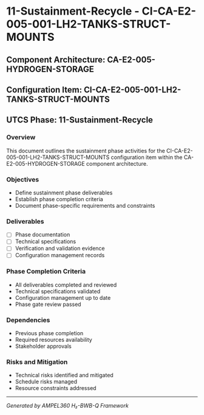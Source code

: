 # 11-Sustainment-Recycle - CI-CA-E2-005-001-LH2-TANKS-STRUCT-MOUNTS

## Component Architecture: CA-E2-005-HYDROGEN-STORAGE
## Configuration Item: CI-CA-E2-005-001-LH2-TANKS-STRUCT-MOUNTS
## UTCS Phase: 11-Sustainment-Recycle

### Overview
This document outlines the sustainment phase activities for the CI-CA-E2-005-001-LH2-TANKS-STRUCT-MOUNTS configuration item within the CA-E2-005-HYDROGEN-STORAGE component architecture.

### Objectives
- Define sustainment phase deliverables
- Establish phase completion criteria
- Document phase-specific requirements and constraints

### Deliverables
- [ ] Phase documentation
- [ ] Technical specifications
- [ ] Verification and validation evidence
- [ ] Configuration management records

### Phase Completion Criteria
- All deliverables completed and reviewed
- Technical specifications validated
- Configuration management up to date
- Phase gate review passed

### Dependencies
- Previous phase completion
- Required resources availability
- Stakeholder approvals

### Risks and Mitigation
- Technical risks identified and mitigated
- Schedule risks managed
- Resource constraints addressed

---
*Generated by AMPEL360 H₂-BWB-Q Framework*
